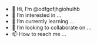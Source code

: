 - 👋 Hi, I’m @odfgofjhgiohuihb
- 👀 I’m interested in ...
- 🌱 I’m currently learning ...
- 💞️ I’m looking to collaborate on ...
- 📫 How to reach me ...

<!---
odfgofjhgiohuihb/odfgofjhgiohuihb is a ✨ special ✨ repository because its `README.md` (this file) appears on your GitHub profile.
You can click the Preview link to take a look at your change
je suis khalid saghwan j'ai 13 ans ahbite dans le maroc a taourirt hay takkadoum rue sidi moussa 1862
odfgofjhgiohuihb/odfgofjhgiohuihb is a ✨ special ✨ repository because its `README.md` (this file) appears on your GitHub profile.
You can click the Preview link to take a look at your change
je suis khalid saghwan j'ai 13 ans ahbite dans le maroc a taourirt hay takkadoum rue sidi moussa 1862od
odfgofjhgiohuihb/odfgofjhgiohuihb is a ✨ special ✨ repository because its `README.md` (this file) appears on your GitHub profile.
You can click the Preview link to take a look at your change
je suis khalid saghwan j'ai 13 ans ahbite dans le maroc a taourirt hay takkadoum rue sidi moussa 1862usd
    sfodfgofjhgiohuihb/odfgofjhgiohuihb is a ✨ special ✨ repository because its `README.md` (this file) appears on your GitHub profile.
You can click the Preview link to take a look at your change
je suis khalid saghwan j'ai 13 ans ahbite dans le maroc a taourirt hay takkadoum rue sidi moussa 1862
